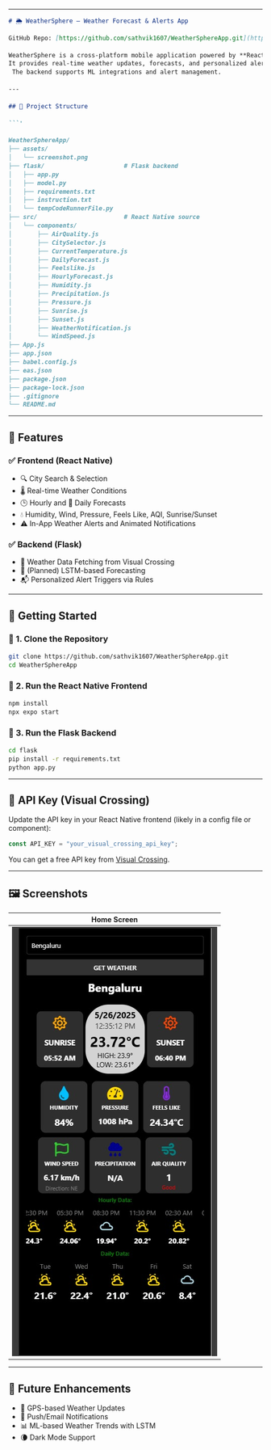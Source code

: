 


---

```markdown
# 🌦️ WeatherSphere – Weather Forecast & Alerts App

GitHub Repo: [https://github.com/sathvik1607/WeatherSphereApp.git](https://github.com/sathvik1607/WeatherSphereApp.git)

WeatherSphere is a cross-platform mobile application powered by **React Native** (frontend) and **Flask** (backend).
It provides real-time weather updates, forecasts, and personalized alerts using the **Visual Crossing API**.
 The backend supports ML integrations and alert management.

---

## 📁 Project Structure

```'

WeatherSphereApp/
├── assets/
│   └── screenshot.png
├── flask/                      # Flask backend
│   ├── app.py
│   ├── model.py
│   ├── requirements.txt
│   ├── instruction.txt
│   └── tempCodeRunnerFile.py
├── src/                        # React Native source
│   └── components/
│       ├── AirQuality.js
│       ├── CitySelector.js
│       ├── CurrentTemperature.js
│       ├── DailyForecast.js
│       ├── Feelslike.js
│       ├── HourlyForecast.js
│       ├── Humidity.js
│       ├── Precipitation.js
│       ├── Pressure.js
│       ├── Sunrise.js
│       ├── Sunset.js
│       ├── WeatherNotification.js
│       └── WindSpeed.js
├── App.js
├── app.json
├── babel.config.js
├── eas.json
├── package.json
├── package-lock.json
├── .gitignore
└── README.md

````

---

## 🚀 Features

### ✅ Frontend (React Native)

- 🔍 City Search & Selection
- 🌡️ Real-time Weather Conditions
- 🕒 Hourly and 📅 Daily Forecasts
- 💧 Humidity, Wind, Pressure, Feels Like, AQI, Sunrise/Sunset
- ⚠️ In-App Weather Alerts and Animated Notifications

### ✅ Backend (Flask)

- 📡 Weather Data Fetching from Visual Crossing
- 🧠 (Planned) LSTM-based Forecasting
- 📬 Personalized Alert Triggers via Rules

---

## 🔧 Getting Started

### 🔹 1. Clone the Repository

```bash
git clone https://github.com/sathvik1607/WeatherSphereApp.git
cd WeatherSphereApp
````

### 🔹 2. Run the React Native Frontend

```bash
npm install
npx expo start
```

### 🔹 3. Run the Flask Backend

```bash
cd flask
pip install -r requirements.txt
python app.py
```

---

## 🔑 API Key (Visual Crossing)

Update the API key in your React Native frontend (likely in a config file or component):

```js
const API_KEY = "your_visual_crossing_api_key";
```

You can get a free API key from [Visual Crossing](https://www.visualcrossing.com/).

---

## 🖼️ Screenshots

| Home Screen                    | 
| ------------------------------ | 
| ![Home](assets/home.png) 

---

## 🔮 Future Enhancements

* 📍 GPS-based Weather Updates
* 🔔 Push/Email Notifications
* 📊 ML-based Weather Trends with LSTM
* 🌘 Dark Mode Support

```
